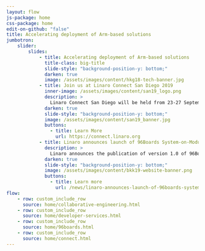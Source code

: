 ```yaml
---
layout: flow
js-package: home
css-package: home
edit-on-github: "false"
title: Accelerating deployment of Arm-based solutions
jumbotron:
    slider:
        slides:
            - title: Accelerating deployment of Arm-based solutions
              title-class: big-title
              slide-style: "background-position-y: bottom;"
              darken: true
              image: /assets/images/content/hkg18-tech-banner.jpg
            - title: Join us at Linaro Connect San Diego 2019
              inner-image: /assets/images/content/san19_logo.png
              description: >
                Linaro Connect San Diego will be held from 23-27 September 2019 at Paradise Point, San Diego, California. Find out more about Linaro Connect by clicking the button below.
              darken: true
              slide-style: "background-position-y: bottom;"
              image: /assets/images/content/san19_banner.jpg
              buttons:
                - title: Learn More
                  url: https://connect.linaro.org
            - title: Linaro announces launch of 96Boards System-on-Module (SOM) Specification
              description: >
                Linaro announces the publication of version 1.0 of 96Boards System-on-Module (SOM) specifications.
              darken: true
              slide-style: "background-position-y: bottom;"
              image: /assets/images/content/bkk19-website-banner.png
              buttons:
                - title: Learn more
                  url: /news/linaro-announces-launch-of-96boards-system-on-module-som-specification/
flow:
    - row: custom_include_row
      source: home/collaborative-engineering.html
    - row: custom_include_row
      source: home/developer-services.html
    - row: custom_include_row
      source: home/96boards.html
    - row: custom_include_row
      source: home/connect.html
---
```

